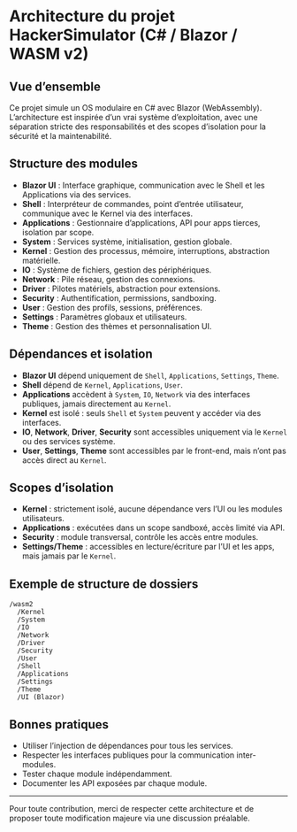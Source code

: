 # Architecture du projet HackerSimulator (C# / Blazor / WASM v2)

## Vue d’ensemble

Ce projet simule un OS modulaire en C# avec Blazor (WebAssembly).
L’architecture est inspirée d’un vrai système d’exploitation, avec une séparation stricte des responsabilités et des scopes d’isolation pour la sécurité et la maintenabilité.

## Structure des modules

- **Blazor UI** : Interface graphique, communication avec le Shell et les Applications via des services.
- **Shell** : Interpréteur de commandes, point d’entrée utilisateur, communique avec le Kernel via des interfaces.
- **Applications** : Gestionnaire d’applications, API pour apps tierces, isolation par scope.
- **System** : Services système, initialisation, gestion globale.
- **Kernel** : Gestion des processus, mémoire, interruptions, abstraction matérielle.
- **IO** : Système de fichiers, gestion des périphériques.
- **Network** : Pile réseau, gestion des connexions.
- **Driver** : Pilotes matériels, abstraction pour extensions.
- **Security** : Authentification, permissions, sandboxing.
- **User** : Gestion des profils, sessions, préférences.
- **Settings** : Paramètres globaux et utilisateurs.
- **Theme** : Gestion des thèmes et personnalisation UI.

## Dépendances et isolation

- **Blazor UI** dépend uniquement de `Shell`, `Applications`, `Settings`, `Theme`.
- **Shell** dépend de `Kernel`, `Applications`, `User`.
- **Applications** accèdent à `System`, `IO`, `Network` via des interfaces publiques, jamais directement au `Kernel`.
- **Kernel** est isolé : seuls `Shell` et `System` peuvent y accéder via des interfaces.
- **IO**, **Network**, **Driver**, **Security** sont accessibles uniquement via le `Kernel` ou des services système.
- **User**, **Settings**, **Theme** sont accessibles par le front-end, mais n’ont pas accès direct au `Kernel`.

## Scopes d’isolation

- **Kernel** : strictement isolé, aucune dépendance vers l’UI ou les modules utilisateurs.
- **Applications** : exécutées dans un scope sandboxé, accès limité via API.
- **Security** : module transversal, contrôle les accès entre modules.
- **Settings/Theme** : accessibles en lecture/écriture par l’UI et les apps, mais jamais par le `Kernel`.

## Exemple de structure de dossiers

```
/wasm2
  /Kernel
  /System
  /IO
  /Network
  /Driver
  /Security
  /User
  /Shell
  /Applications
  /Settings
  /Theme
  /UI (Blazor)
```

## Bonnes pratiques

- Utiliser l’injection de dépendances pour tous les services.
- Respecter les interfaces publiques pour la communication inter-modules.
- Tester chaque module indépendamment.
- Documenter les API exposées par chaque module.

---

Pour toute contribution, merci de respecter cette architecture et de proposer toute modification majeure via une discussion préalable.
